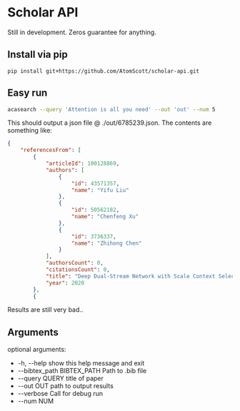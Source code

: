 # Scholar API

Still in development. Zeros guarantee for anything.

## Install via pip

```
pip install git+https://github.com/AtomScott/scholar-api.git
```

## Easy run

```bash
acasearch --query 'Attention is all you need' --out 'out' --num 5
```
This should output a json file @ ./out/6785239.json. The contents are something like:

```json
{
    "referencesFrom": [
        {
            "articleId": 100128869,
            "authors": [
                {
                    "id": 43571357,
                    "name": "Yifu Liu"
                },
                {
                    "id": 50562182,
                    "name": "Chenfeng Xu"
                },
                {
                    "id": 3736337,
                    "name": "Zhihong Chen"
                }
            ],
            "authorsCount": 0,
            "citationsCount": 0,
            "title": "Deep Dual-Stream Network with Scale Context Selection Attention Module for Semantic Segmentation",
            "year": 2020
        },
        {

```

Results are still very bad..

## Arguments

optional arguments:

-  -h, --help            show this help message and exit
-  --bibtex_path BIBTEX_PATH  Path to .bib file
-  --query QUERY         title of paper
-  --out OUT             path to output results
-  --verbose             Call for debug run
-  --num NUM
